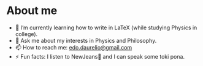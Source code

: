 # About me

- 🌱 I’m currently learning how to write in LaTeX (while studying Physics in college).
- 💬 Ask me about my interests in Physics and Philosophy.
- 📫 How to reach me: edo.daurelio@gmail.com
- ⚡ Fun facts: I listen to NewJeans🐰 and I can speak some toki pona.

<!--
- 🔭 I’m currently working on ...
- 👯 I’m looking to collaborate on ...
- 🤔 I’m looking for help with ...
- 😄 Pronouns: he/him
-->
